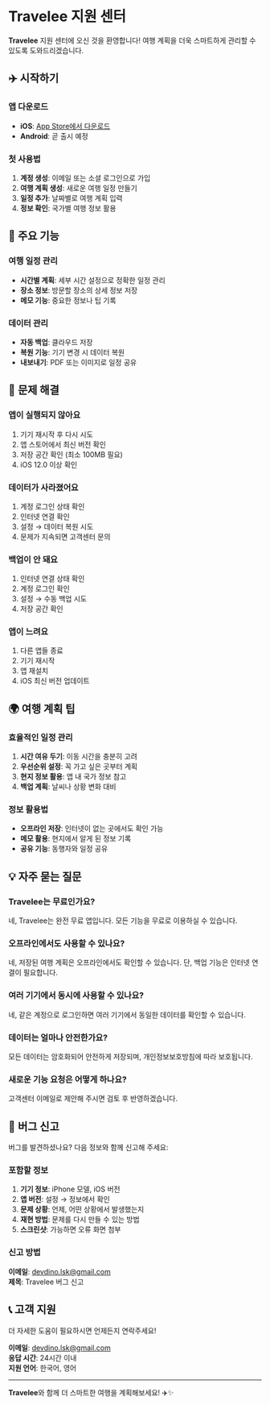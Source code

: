 # Travelee 지원 센터

**Travelee** 지원 센터에 오신 것을 환영합니다! 여행 계획을 더욱 스마트하게 관리할 수 있도록 도와드리겠습니다.

## ✈️ 시작하기

### 앱 다운로드
- **iOS**: [App Store에서 다운로드](https://apps.apple.com/kr/app/%ED%8A%B8%EB%9E%98%EB%B8%94%EB%A6%AC/id6746734501)
- **Android**: 곧 출시 예정

### 첫 사용법
1. **계정 생성**: 이메일 또는 소셜 로그인으로 가입
2. **여행 계획 생성**: 새로운 여행 일정 만들기
3. **일정 추가**: 날짜별로 여행 계획 입력
4. **정보 확인**: 국가별 여행 정보 활용

## 📱 주요 기능

### 여행 일정 관리
- **시간별 계획**: 세부 시간 설정으로 정확한 일정 관리
- **장소 정보**: 방문할 장소의 상세 정보 저장
- **메모 기능**: 중요한 정보나 팁 기록

### 데이터 관리
- **자동 백업**: 클라우드 저장
- **복원 기능**: 기기 변경 시 데이터 복원
- **내보내기**: PDF 또는 이미지로 일정 공유

## 🔧 문제 해결

### 앱이 실행되지 않아요
1. 기기 재시작 후 다시 시도
2. 앱 스토어에서 최신 버전 확인
3. 저장 공간 확인 (최소 100MB 필요)
4. iOS 12.0 이상 확인

### 데이터가 사라졌어요
1. 계정 로그인 상태 확인
2. 인터넷 연결 확인
3. 설정 → 데이터 복원 시도
4. 문제가 지속되면 고객센터 문의

### 백업이 안 돼요
1. 인터넷 연결 상태 확인
2. 계정 로그인 확인
3. 설정 → 수동 백업 시도
4. 저장 공간 확인

### 앱이 느려요
1. 다른 앱들 종료
2. 기기 재시작
3. 앱 재설치
4. iOS 최신 버전 업데이트

## 🌍 여행 계획 팁

### 효율적인 일정 관리
1. **시간 여유 두기**: 이동 시간을 충분히 고려
2. **우선순위 설정**: 꼭 가고 싶은 곳부터 계획
3. **현지 정보 활용**: 앱 내 국가 정보 참고
4. **백업 계획**: 날씨나 상황 변화 대비

### 정보 활용법
- **오프라인 저장**: 인터넷이 없는 곳에서도 확인 가능
- **메모 활용**: 현지에서 알게 된 정보 기록
- **공유 기능**: 동행자와 일정 공유

## 💡 자주 묻는 질문

### Travelee는 무료인가요?
네, Travelee는 완전 무료 앱입니다. 모든 기능을 무료로 이용하실 수 있습니다.

### 오프라인에서도 사용할 수 있나요?
네, 저장된 여행 계획은 오프라인에서도 확인할 수 있습니다. 단, 백업 기능은 인터넷 연결이 필요합니다.

### 여러 기기에서 동시에 사용할 수 있나요?
네, 같은 계정으로 로그인하면 여러 기기에서 동일한 데이터를 확인할 수 있습니다.

### 데이터는 얼마나 안전한가요?
모든 데이터는 암호화되어 안전하게 저장되며, 개인정보보호방침에 따라 보호됩니다.

### 새로운 기능 요청은 어떻게 하나요?
고객센터 이메일로 제안해 주시면 검토 후 반영하겠습니다.

## 🐛 버그 신고

버그를 발견하셨나요? 다음 정보와 함께 신고해 주세요:

### 포함할 정보
1. **기기 정보**: iPhone 모델, iOS 버전
2. **앱 버전**: 설정 → 정보에서 확인
3. **문제 상황**: 언제, 어떤 상황에서 발생했는지
4. **재현 방법**: 문제를 다시 만들 수 있는 방법
5. **스크린샷**: 가능하면 오류 화면 첨부

### 신고 방법
**이메일**: devdino.lsk@gmail.com  
**제목**: Travelee 버그 신고

## 📞 고객 지원

더 자세한 도움이 필요하시면 언제든지 연락주세요!

**이메일**: devdino.lsk@gmail.com  
**응답 시간**: 24시간 이내  
**지원 언어**: 한국어, 영어

---

**Travelee**와 함께 더 스마트한 여행을 계획해보세요! ✈️✨